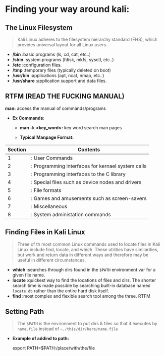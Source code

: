 # **Finding your way around kali:**
## **The Linux Filesystem**
> Kali Linux adheres to the filesystem hierarchy standard (FHS), which 
provides universal layout for all Linux users.

- **/bin** :basic programs (ls, cd, cat, etc..)
- **/sbin** :system programs (fdisk, mkfs, sysctl, etc..)
- **/etc** :configuration files.
- **/tmp** :temporary files (typically deleted on boot)
- **/usr/bin** :applications (apt, ncat, nmap, etc..)
- **/usr/share** :application support and data files.

## **RTFM (READ THE FUCKING MANUAL)**
**man:** access the manual of commands/programs
- **Ex Commands:**
    - **man -k <key_word>:** key word search man pages 
    
    - **Typical Manpage Format:**
    
|**Section**|**Contents**|
|---|---|
|1 |: User Commands|
|2 |: Programming interfaces for kernael system calls|
|3 |: Programming interfaces to the C library|
|4 |: Special files such as device nodes and drivers|
|5 |: File formats|
|6 |: Games and amusements such as screen-savers|
|7 |: Miscellaneous|
|8 |: System administation commands|

## **Finding Files in Kali Linux**
> Three of th most common Linux commands used to locate files in Kali
Linux include find, locate, and which. These utilities have similarities,
but work and return data in different ways and therefore may be useful in
different circumstances.

- **which** :searches through dirs found in the `$PATH` environment var
for a given file name.
- **locate** :quickest way to find the locations of files and dirs.
The shorter search time is made possible by searching built-in database 
named `locate.db` rather than the entire hard disk itself.
- **find** :most complex and flexible search tool among the three. RTFM

## **Setting Path**
> The `$PATH` is the environment to put dirs & files so that it 
executes by `name.file` instead of `~./this/dir/here/name.file`

- **Example of addind to path:**
	
	export PATH=$PATH:/place/with/the/file

